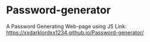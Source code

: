 # Password-generator
A Password Generating Web-page using JS
Link: https://xxdarklordxx1234.github.io/Password-generator/
